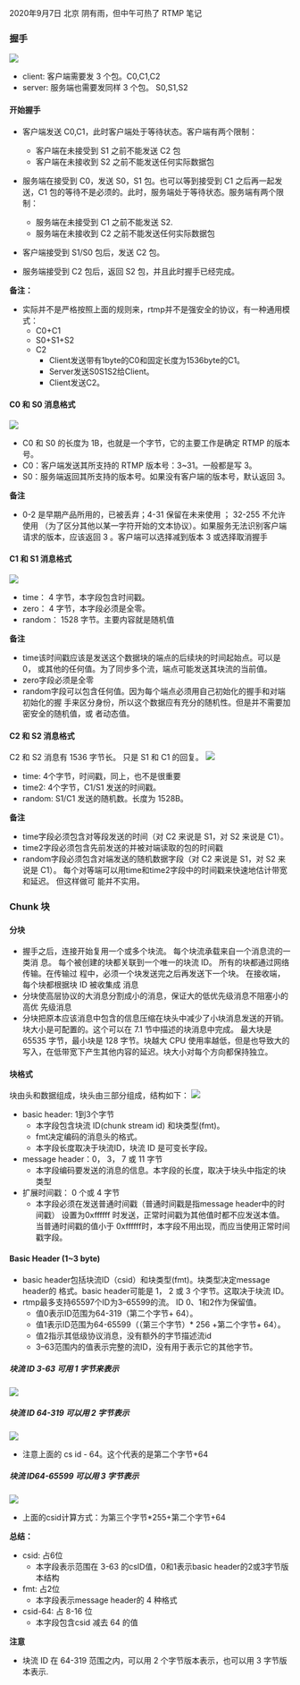  2020年9月7日 北京 阴有雨，但中午可热了
 RTMP 笔记
### 握手
![](resource/rtmp/01.png)

* client: 客户端需要发 3 个包。C0,C1,C2
* server: 服务端也需要发同样 3 个包。 S0,S1,S2

#### 开始握手
* 客户端发送 C0,C1，此时客户端处于等待状态。客户端有两个限制：
    * 客户端在未接受到 S1 之前不能发送 C2 包
    * 客户端在未接收到 S2 之前不能发送任何实际数据包

* 服务端在接受到 C0，发送 S0，S1 包。也可以等到接受到 C1 之后再一起发送，C1 包的等待不是必须的。此时，服务端处于等待状态。服务端有两个限制：
    * 服务端在未接受到 C1 之前不能发送 S2.
    * 服务端在未接收到 C2 之前不能发送任何实际数据包

* 客户端接受到 S1/S0 包后，发送 C2 包。
* 服务端接受到 C2 包后，返回 S2 包，并且此时握手已经完成。

**备注：**
* 实际并不是严格按照上面的规则来，rtmp并不是强安全的协议，有一种通用模式：
    * C0+C1
    * S0+S1+S2
    * C2
        * Client发送带有1byte的C0和固定长度为1536byte的C1。 
        * Server发送S0S1S2给Client。
        * Client发送C2。

#### C0 和 S0 消息格式
![](resource/rtmp/02.png)
* C0 和 S0 的长度为 1B，也就是一个字节，它的主要工作是确定 RTMP 的版本号。
* C0：客户端发送其所支持的 RTMP 版本号：3~31。一般都是写 3。
* S0：服务端返回其所支持的版本号。如果没有客户端的版本号，默认返回 3。

**备注**
* 0-2 是早期产品所用的，已被丢弃；4-31 保留在未来使用 ； 32-255 不允许使用 （为了区分其他以某一字符开始的文本协议）。如果服务无法识别客户端请求的版本，应该返回 3 。客户端可以选择减到版本 3 或选择取消握手

#### C1 和 S1 消息格式
![](resource/rtmp/03.png)

* time： 4 字节，本字段包含时间戳。
* zero： 4 字节，本字段必须是全零。
* random： 1528 字节。主要内容就是随机值

**备注**
* time该时间戳应该是发送这个数据块的端点的后续块的时间起始点。可以是 0， 或其他的任何值。为了同步多个流，端点可能发送其块流的当前值。
* zero字段必须是全零
* random字段可以包含任何值。因为每个端点必须用自己初始化的握手和对端初始化的握
手来区分身份，所以这个数据应有充分的随机性。但是并不需要加密安全的随机值，或
者动态值。

#### C2 和 S2 消息格式
C2 和 S2 消息有 1536 字节长。 只是 S1 和 C1 的回复。
![](resource/rtmp/04.png)

* time: 4个字节，时间戳，同上，也不是很重要
* time2: 4个字节，C1/S1 发送的时间戳。
* random: S1/C1 发送的随机数。长度为 1528B。

**备注**
* time字段必须包含对等段发送的时间（对 C2 来说是 S1，对 S2 来说是 C1）。
* time2字段必须包含先前发送的并被对端读取的包的时间戳
* random字段必须包含对端发送的随机数据字段（对 C2 来说是 S1，对 S2 来说是 C1）。
每个对等端可以用time和time2字段中的时间戳来快速地估计带宽和延迟。 但这样做可
能并不实用。

### Chunk 块
#### 分块
* 握手之后，连接开始复用一个或多个块流。 每个块流承载来自一个消息流的一类消
息。 每个被创建的块都关联到一个唯一的块流 ID。 所有的块都通过网络传输。在传输过
程中，必须一个块发送完之后再发送下一个块。 在接收端，每个块都根据块 ID 被收集成
消息
* 分块使高层协议的大消息分割成小的消息，保证大的低优先级消息不阻塞小的高优
先级消息
* 分块把原本应该消息中包含的信息压缩在块头中减少了小块消息发送的开销。块大小是可配置的。这个可以在 7.1 节中描述的块消息中完成。 最大块是 65535 字节，最小块是 128 字节。块越大 CPU 使用率越低，但是也导致大的写入，在低带宽下产生其他内容的延迟。块大小对每个方向都保持独立。

#### 块格式
块由头和数据组成，块头由三部分组成，结构如下：
![](resource/rtmp/05.png)
* basic header: 1到3个字节
    * 本字段包含块流 ID(chunk stream id) 和块类型(fmt)。
    * fmt决定编码的消息头的格式。
    * 本字段长度取决于块流ID，块流 ID 是可变长字段。
* message header：0， 3， 7 或 11 字节
    * 本字段编码要发送的消息的信息。本字段的长度，取决于块头中指定的块类型
* 扩展时间戳： 0 个或 4 字节 
    * 本字段必须在发送普通时间戳（普通时间戳是指message header中的时间戳） 设置为0xffffff 时发送，正常时间戳为其他值时都不应发送本值。当普通时间戳的值小于 0xffffff时，本字段不用出现，而应当使用正常时间戳字段。

#### Basic Header (1~3 byte)
* basic header包括块流ID（csid）和块类型(fmt)。块类型决定message header的
格式。basic header可能是 1， 2 或 3 个字节。这取决于块流 ID。
* rtmp最多支持65597个ID为3–65599的流。 ID 0、1和2作为保留值。 
    * 值0表示ID范围为64-319（第二个字节+ 64）。 
    * 值1表示ID范围为64-65599（（第三个字节）* 256 +第二个字节+ 64）。 
    * 值2指示其低级协议消息，没有额外的字节描述流id
    * 3–63范围内的值表示完整的流ID，没有用于表示它的其他字节。

##### 块流 ID 3-63 可用 1 字节来表示
![](resource/rtmp/06.png)

##### 块流 ID 64-319 可以用 2 字节表示 
![](resource/rtmp/07.png)

* 注意上面的 cs id - 64。这个代表的是第二个字节+64

##### 块流 ID64-65599 可以用 3 字节表示
![](resource/rtmp/08.png)
* 上面的csid计算方式：为第三个字节*255+第二个字节+64


**总结：**
* csid: 占6位
    * 本字段表示范围在 3-63 的csID值，0和1表示basic header的2或3字节版本结构
* fmt: 占2位
    * 本字段表示message header的 4 种格式
* csid-64: 占 8-16 位
    * 本字段包含csid 减去 64 的值

**注意**
* 块流 ID 在 64-319 范围之内，可以用 2 个字节版本表示，也可以用 3 字节版本表示.